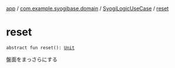[app](../../index.md) / [com.example.syogibase.domain](../index.md) / [SyogiLogicUseCase](index.md) / [reset](./reset.md)

# reset

`abstract fun reset(): `[`Unit`](https://kotlinlang.org/api/latest/jvm/stdlib/kotlin/-unit/index.html)

盤面をまっさらにする

